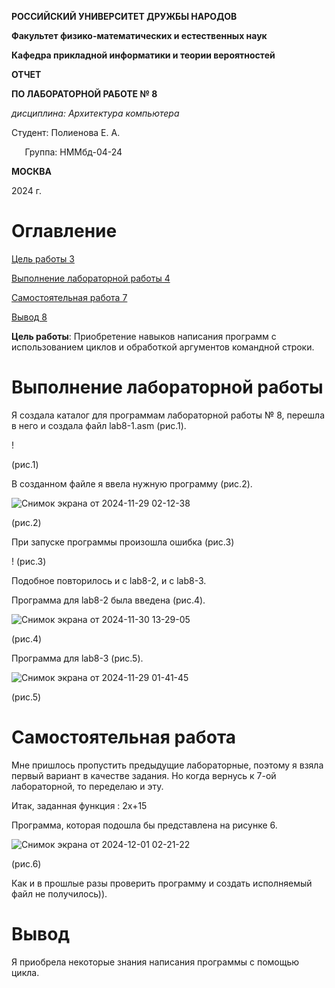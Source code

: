 ﻿**РОССИЙСКИЙ УНИВЕРСИТЕТ ДРУЖБЫ НАРОДОВ**

**Факультет физико-математических и естественных наук**

**Кафедра прикладной информатики и теории вероятностей**





**ОТЧЕТ** 

**ПО ЛАБОРАТОРНОЙ РАБОТЕ № 8**

*дисциплина:	Архитектура компьютера*	 









Студент: Полиенова Е. А.                                  

`	`Группа: НММбд-04-24                                     







**МОСКВА**

2024 г.

# Оглавление
[Цель работы	3]()

[Выполнение лабораторной работы	4]()

[Самостоятельная работа	7]()

[Вывод	8]()




























<a name="_toc183916983"></a>**Цель работы**: Приобретение навыков написания программ с использованием циклов и обработкой аргументов командной строки.





























# <a name="_toc183916984"></a>**Выполнение лабораторной работы**
Я создала каталог для программам лабораторной работы № 8, перешла в него и создала файл lab8-1.asm (рис.1).

!

(рис.1)

В созданном файле я ввела нужную программу (рис.2).

![](Aspose.Words.188a7511-afbc-403f-a245-75b54fafc988.002.png "Снимок экрана от 2024-11-29 02-12-38")

(рис.2)


При запуске программы произошла ошибка (рис.3)

! (рис.3)

Подобное повторилось и с lab8-2, и с lab8-3.

Программа для lab8-2 была введена (рис.4).

![](Aspose.Words.188a7511-afbc-403f-a245-75b54fafc988.004.png "Снимок экрана от 2024-11-30 13-29-05")

(рис.4)

Программа для lab8-3 (рис.5).

![](Aspose.Words.188a7511-afbc-403f-a245-75b54fafc988.005.png "Снимок экрана от 2024-11-29 01-41-45")

(рис.5)

#
#
#
#
#
#
#
#
#
#
#

# <a name="_toc183916985"></a>**Самостоятельная работа**
Мне пришлось пропустить предыдущие лабораторные, поэтому я взяла первый вариант в качестве задания. Но когда вернусь к 7-ой лабораторной, то переделаю и эту.

Итак, заданная функция : 2х+15

Программа, которая подошла бы представлена на рисунке 6.



![](Aspose.Words.188a7511-afbc-403f-a245-75b54fafc988.006.png "Снимок экрана от 2024-12-01 02-21-22")

(рис.6)

Как и в прошлые разы проверить программу и создать исполняемый файл не получилось)).






# <a name="_toc183916986"></a>**Вывод**
Я приобрела некоторые знания написания программы с помощью цикла.

[ref1]: Aspose.Words.188a7511-afbc-403f-a245-75b54fafc988.001.png "Снимок экрана от 2024-11-29 02-17-48"
[ref2]: Aspose.Words.188a7511-afbc-403f-a245-75b54fafc988.003.png "Снимок экрана от 2024-11-29 02-17-48"
